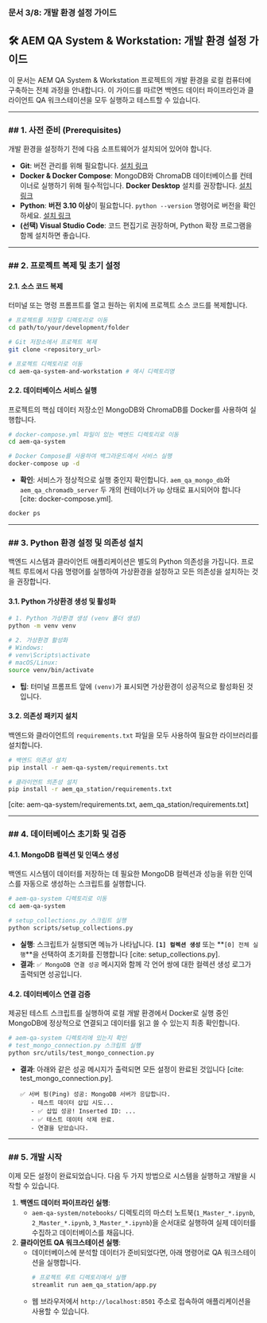 
### **문서 3/8: 개발 환경 설정 가이드**

## **🛠️ AEM QA System & Workstation: 개발 환경 설정 가이드**

이 문서는 AEM QA System & Workstation 프로젝트의 개발 환경을 로컬 컴퓨터에 구축하는 전체 과정을 안내합니다. 이 가이드를 따르면 백엔드 데이터 파이프라인과 클라이언트 QA 워크스테이션을 모두 실행하고 테스트할 수 있습니다.

-----

### \#\# 1. 사전 준비 (Prerequisites)

개발 환경을 설정하기 전에 다음 소프트웨어가 설치되어 있어야 합니다.

  * **Git**: 버전 관리를 위해 필요합니다. [설치 링크](https://git-scm.com/downloads)
  * **Docker & Docker Compose**: MongoDB와 ChromaDB 데이터베이스를 컨테이너로 실행하기 위해 필수적입니다. **Docker Desktop** 설치를 권장합니다. [설치 링크](https://www.docker.com/products/docker-desktop/)
  * **Python**: **버전 3.10 이상**이 필요합니다. `python --version` 명령어로 버전을 확인하세요. [설치 링크](https://www.python.org/downloads/)
  * **(선택) Visual Studio Code**: 코드 편집기로 권장하며, Python 확장 프로그램을 함께 설치하면 좋습니다.

-----

### \#\# 2. 프로젝트 복제 및 초기 설정

#### **2.1. 소스 코드 복제**

터미널 또는 명령 프롬프트를 열고 원하는 위치에 프로젝트 소스 코드를 복제합니다.

```bash
# 프로젝트를 저장할 디렉토리로 이동
cd path/to/your/development/folder

# Git 저장소에서 프로젝트 복제
git clone <repository_url>

# 프로젝트 디렉토리로 이동
cd aem-qa-system-and-workstation # 예시 디렉토리명
```

#### **2.2. 데이터베이스 서비스 실행**

프로젝트의 핵심 데이터 저장소인 MongoDB와 ChromaDB를 Docker를 사용하여 실행합니다.

```bash
# docker-compose.yml 파일이 있는 백엔드 디렉토리로 이동
cd aem-qa-system

# Docker Compose를 사용하여 백그라운드에서 서비스 실행
docker-compose up -d
```

  * **확인**: 서비스가 정상적으로 실행 중인지 확인합니다. `aem_qa_mongo_db`와 `aem_qa_chromadb_server` 두 개의 컨테이너가 `Up` 상태로 표시되어야 합니다 [cite: docker-compose.yml].

<!-- end list -->

```bash
docker ps
```

-----

### \#\# 3. Python 환경 설정 및 의존성 설치

백엔드 시스템과 클라이언트 애플리케이션은 별도의 Python 의존성을 가집니다. 프로젝트 루트에서 다음 명령어를 실행하여 가상환경을 설정하고 모든 의존성을 설치하는 것을 권장합니다.

#### **3.1. Python 가상환경 생성 및 활성화**

```bash
# 1. Python 가상환경 생성 (venv 폴더 생성)
python -m venv venv

# 2. 가상환경 활성화
# Windows:
# venv\Scripts\activate
# macOS/Linux:
source venv/bin/activate
```

  * **팁**: 터미널 프롬프트 앞에 `(venv)`가 표시되면 가상환경이 성공적으로 활성화된 것입니다.

#### **3.2. 의존성 패키지 설치**

백엔드와 클라이언트의 `requirements.txt` 파일을 모두 사용하여 필요한 라이브러리를 설치합니다.

```bash
# 백엔드 의존성 설치
pip install -r aem-qa-system/requirements.txt

# 클라이언트 의존성 설치
pip install -r aem_qa_station/requirements.txt
```

[cite: aem-qa-system/requirements.txt, aem\_qa\_station/requirements.txt]

-----

### \#\# 4. 데이터베이스 초기화 및 검증

#### **4.1. MongoDB 컬렉션 및 인덱스 생성**

백엔드 시스템이 데이터를 저장하는 데 필요한 MongoDB 컬렉션과 성능을 위한 인덱스를 자동으로 생성하는 스크립트를 실행합니다.

```bash
# aem-qa-system 디렉토리로 이동
cd aem-qa-system

# setup_collections.py 스크립트 실행
python scripts/setup_collections.py
```

  * **실행**: 스크립트가 실행되면 메뉴가 나타납니다. **`[1] 컬렉션 생성`** 또는 \*\*`[0] 전체 실행`\*\*을 선택하여 초기화를 진행합니다 [cite: setup\_collections.py].
  * **결과**: `✅ MongoDB 연결 성공` 메시지와 함께 각 언어 쌍에 대한 컬렉션 생성 로그가 출력되면 성공입니다.

#### **4.2. 데이터베이스 연결 검증**

제공된 테스트 스크립트를 실행하여 로컬 개발 환경에서 Docker로 실행 중인 MongoDB에 정상적으로 연결되고 데이터를 읽고 쓸 수 있는지 최종 확인합니다.

```bash
# aem-qa-system 디렉토리에 있는지 확인
# test_mongo_connection.py 스크립트 실행
python src/utils/test_mongo_connection.py
```

  * **결과**: 아래와 같은 성공 메시지가 출력되면 모든 설정이 완료된 것입니다 [cite: test\_mongo\_connection.py].
    ```
    ✅ 서버 핑(Ping) 성공: MongoDB 서버가 응답합니다.
       - 테스트 데이터 삽입 시도...
       - ✅ 삽입 성공! Inserted ID: ...
       - ✅ 테스트 데이터 삭제 완료.
       - 연결을 닫았습니다.
    ```

-----

### \#\# 5. 개발 시작

이제 모든 설정이 완료되었습니다. 다음 두 가지 방법으로 시스템을 실행하고 개발을 시작할 수 있습니다.

1.  **백엔드 데이터 파이프라인 실행**:
      * `aem-qa-system/notebooks/` 디렉토리의 마스터 노트북(`1_Master_*.ipynb`, `2_Master_*.ipynb`, `3_Master_*.ipynb`)을 순서대로 실행하여 실제 데이터를 수집하고 데이터베이스를 채웁니다.
2.  **클라이언트 QA 워크스테이션 실행**:
      * 데이터베이스에 분석할 데이터가 준비되었다면, 아래 명령어로 QA 워크스테이션을 실행합니다.
        ```bash
        # 프로젝트 루트 디렉토리에서 실행
        streamlit run aem_qa_station/app.py
        ```
      * 웹 브라우저에서 `http://localhost:8501` 주소로 접속하여 애플리케이션을 사용할 수 있습니다.